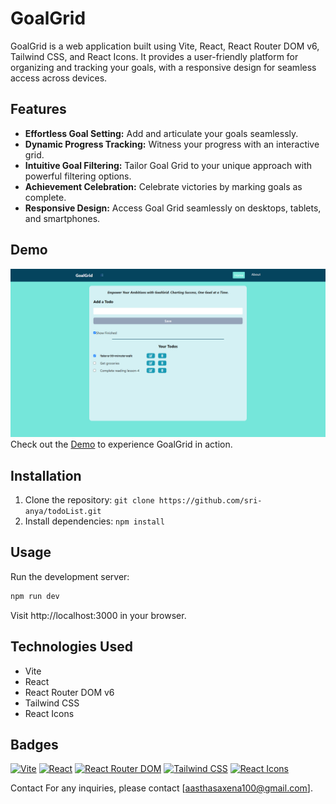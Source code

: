# GoalGrid

GoalGrid is a web application built using Vite, React, React Router DOM v6, Tailwind CSS, and React Icons. It provides a user-friendly platform for organizing and tracking your goals, with a responsive design for seamless access across devices.

## Features

- **Effortless Goal Setting:** Add and articulate your goals seamlessly.
- **Dynamic Progress Tracking:** Witness your progress with an interactive grid.
- **Intuitive Goal Filtering:** Tailor Goal Grid to your unique approach with powerful filtering options.
- **Achievement Celebration:** Celebrate victories by marking goals as complete.
- **Responsive Design:** Access Goal Grid seamlessly on desktops, tablets, and smartphones.

## Demo
![GoalGrid Preview](./public/app-screenshot.png)
Check out the [Demo](#) to experience GoalGrid in action.

## Installation

1. Clone the repository: `git clone https://github.com/sri-anya/todoList.git`
2. Install dependencies: `npm install`

## Usage

Run the development server:

```bash
npm run dev
```
Visit http://localhost:3000 in your browser.

## Technologies Used
- Vite
- React
- React Router DOM v6
- Tailwind CSS
- React Icons

## Badges
[![Vite](https://img.shields.io/badge/Vite-2.x-green?style=flat-square&logo=vite)](https://vitejs.dev/)
[![React](https://img.shields.io/badge/React-17.x-blue?style=flat-square&logo=react)](https://reactjs.org/)
[![React Router DOM](https://img.shields.io/badge/React%20Router%20DOM-v6-orange?style=flat-square&logo=react-router)](https://reactrouter.com/)
[![Tailwind CSS](https://img.shields.io/badge/Tailwind%20CSS-2.x-blueviolet?style=flat-square&logo=tailwind-css)](https://tailwindcss.com/)
[![React Icons](https://img.shields.io/badge/React%20Icons-4.x-9cf?style=flat-square&logo=react)](https://react-icons.github.io/react-icons/)


Contact
For any inquiries, please contact [aasthasaxena100@gmail.com].
